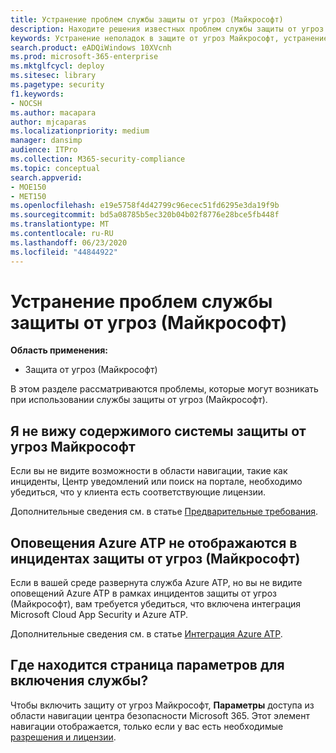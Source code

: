 ```yaml
---
title: Устранение проблем службы защиты от угроз (Майкрософт)
description: Находите решения известных проблем службы защиты от угроз (Майкрософт)
keywords: Устранение неполадок в защите от угроз Майкрософт, устранение неполадок, Azure ATP, проблемы, надстройка, страница параметров
search.product: eADQiWindows 10XVcnh
ms.prod: microsoft-365-enterprise
ms.mktglfcycl: deploy
ms.sitesec: library
ms.pagetype: security
f1.keywords:
- NOCSH
ms.author: macapara
author: mjcaparas
ms.localizationpriority: medium
manager: dansimp
audience: ITPro
ms.collection: M365-security-compliance
ms.topic: conceptual
search.appverid:
- MOE150
- MET150
ms.openlocfilehash: e19e5758f4d42799c96ecec51fd6295e3da19f9b
ms.sourcegitcommit: bd5a08785b5ec320b04b02f8776e28bce5fb448f
ms.translationtype: MT
ms.contentlocale: ru-RU
ms.lasthandoff: 06/23/2020
ms.locfileid: "44844922"
---
```

# <a name="troubleshoot-microsoft-threat-protection-service-issues"></a>Устранение проблем службы защиты от угроз (Майкрософт)

**Область применения:**
- Защита от угроз (Майкрософт)

В этом разделе рассматриваются проблемы, которые могут возникать при использовании службы защиты от угроз (Майкрософт).


## <a name="i-dont-see-microsoft-threat-protection-content"></a>Я не вижу содержимого системы защиты от угроз Майкрософт
Если вы не видите возможности в области навигации, такие как инциденты, Центр уведомлений или поиск на портале, необходимо убедиться, что у клиента есть соответствующие лицензии. 

Дополнительные сведения см. в статье [Предварительные требования](prerequisites.md).

## <a name="azure-atp-alerts-are-not-showing-up-in-the-microsoft-threat-protection-incidents"></a>Оповещения Azure ATP не отображаются в инцидентах защиты от угроз (Майкрософт)
Если в вашей среде развернута служба Azure ATP, но вы не видите оповещений Azure ATP в рамках инцидентов защиты от угроз (Майкрософт), вам требуется убедиться, что включена интеграция Microsoft Cloud App Security и Azure ATP. 

Дополнительные сведения см. в статье [Интеграция Azure ATP](https://docs.microsoft.com/cloud-app-security/aatp-integration).

## <a name="where-is-the-settings-page-for-turning-the-service-on"></a>Где находится страница параметров для включения службы?
Чтобы включить защиту от угроз Майкрософт, **Параметры** доступа из области навигации центра безопасности Microsoft 365. Этот элемент навигации отображается, только если у вас есть необходимые [разрешения и лицензии](mtp-enable.md#check-license-eligibility-and-required-permissions).
 


